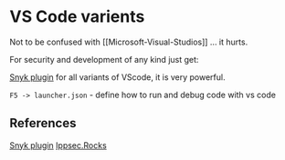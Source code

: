 # VS Code varients

Not to be confused with [[Microsoft-Visual-Studios]] ... it hurts. 


For security and development of any kind just get:

[Snyk plugin](https://snyk.io/platform/ide-plugins/) for all variants of VScode, it is very powerful. 



`F5 -> launcher.json` - define how to run and debug code with vs code


## References

[Snyk plugin](https://snyk.io/platform/ide-plugins/) 
[Ippsec.Rocks](https://ippsec.rocks)